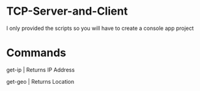 # TCP-Server-and-Client
I only provided the scripts so you will have to create a console app project

# Commands
get-ip | Returns IP Address

get-geo | Returns Location
